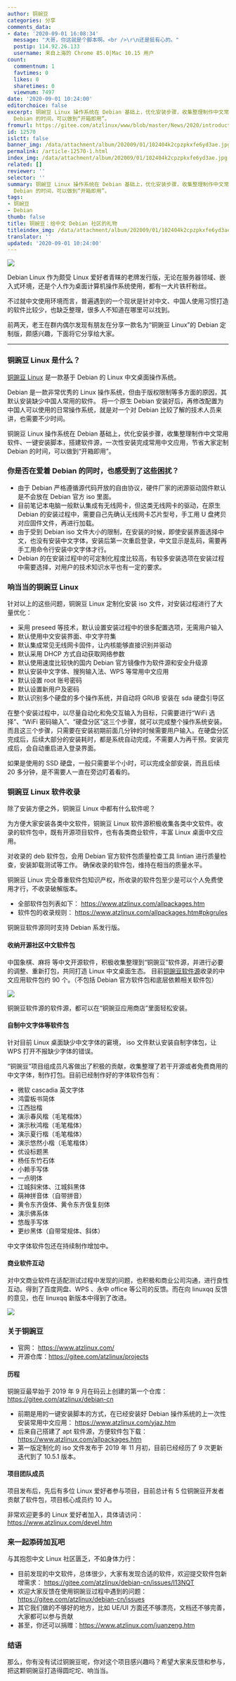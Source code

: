 ```yaml
---
author: 铜豌豆
categories: 分享
comments_data:
- date: '2020-09-01 16:08:34'
  message: "大哥，你这就是个脚本啊。<br />\r\n还是挺有心的。"
  postip: 114.92.26.133
  username: 来自上海的 Chrome 85.0|Mac 10.15 用户
count:
  commentnum: 1
  favtimes: 0
  likes: 0
  sharetimes: 0
  viewnum: 7497
date: '2020-09-01 10:24:00'
editorchoice: false
excerpt: 铜豌豆 Linux 操作系统在 Debian 基础上，优化安装步骤，收集整理制作中文常用软件、一键安装脚本，搭建软件源，一次性安装完成常用中文应用，节省大家定制
  Debian 的时间，可以做到“开箱即用”。
fromurl: https://gitee.com/atzlinux/www/blob/master/News/2020/introduction.md
id: 12570
islctt: false
banner_img: /data/attachment/album/202009/01/102404k2cpzpkxfe6yd3ae.jpg
permalink: /article-12570-1.html
index_img: /data/attachment/album/202009/01/102404k2cpzpkxfe6yd3ae.jpg
related: []
reviewer: ''
selector: ''
summary: 铜豌豆 Linux 操作系统在 Debian 基础上，优化安装步骤，收集整理制作中文常用软件、一键安装脚本，搭建软件源，一次性安装完成常用中文应用，节省大家定制
  Debian 的时间，可以做到“开箱即用”。
tags:
- 铜豌豆
- Debian
thumb: false
title: 铜豌豆：给中文 Debian 社区的礼物
titleindex_img: /data/attachment/album/202009/01/102404k2cpzpkxfe6yd3ae.jpg
translator: ''
updated: '2020-09-01 10:24:00'
---
```


![](/data/attachment/album/202009/01/102404k2cpzpkxfe6yd3ae.jpg)


Debian Linux 作为颇受 Linux 爱好者青睐的老牌发行版，无论在服务器领域、嵌入式环境，还是个人作为桌面计算机操作系统使用，都有一大片铁杆粉丝。


不过就中文使用环境而言，普遍遇到的一个现状是针对中文、中国人使用习惯打造的软件比较少，也缺乏整理，很多人不知道在哪里可以找到。


前两天，老王在群内偶尔发现有朋友在分享一款名为“铜豌豆 Linux”的 Debian 定制版，颇感兴趣，下面将它分享给大家。




---


### 铜豌豆 Linux 是什么？


[铜豌豆 Linux](https://www.atzlinux.com/) 是一款基于 Debian 的 Linux 中文桌面操作系统。


Debian 是一款非常优秀的 Linux 操作系统，但由于版权限制等多方面的原因，其默认安装缺少中国人常用的软件。 将一个原生 Debian 安装好后，再修改配置为中国人可以使用的日常操作系统，就是对一个对 Debian 比较了解的技术人员来讲，也需要不少时间。


铜豌豆 Linux 操作系统在 Debian 基础上，优化安装步骤，收集整理制作中文常用软件、一键安装脚本，搭建软件源，一次性安装完成常用中文应用，节省大家定制 Debian 的时间，可以做到“开箱即用”。


### 你是否在爱着 Debian 的同时，也感受到了这些困扰？


* 由于 Debian 严格遵循源代码开放的自由协议，硬件厂家的闭源驱动固件默认是不会放在 Debian 官方 iso 里面。
* 目前笔记本电脑一般默认集成有无线网卡，但这类无线网卡的驱动，在原生 Debian 的安装过程中，需要自己先确认无线网卡芯片型号，手工用 U 盘拷贝对应固件文件，再进行加载。
* 由于受到 Debian iso 文件大小的限制，在安装的时候，即使安装界面选择中文，也没有安装中文字体，安装后第一次重启登录，中文显示是乱码，需要再手工用命令行安装中文字体才行。
* Debian 的在安装过程中的可定制化程度比较高，有较多安装选项在安装过程中需要选择，对用户的技术知识水平也有一定的要求。


### 响当当的铜豌豆 Linux


针对以上的这些问题，铜豌豆 Linux 定制化安装 iso 文件，对安装过程进行了大量优化：


* 采用 preseed 等技术，默认设置安装过程中的很多配置选项，无需用户输入
* 默认使用中文安装界面、中文字符集
* 默认集成常见无线网卡固件，让内核能够直接识别并驱动
* 默认采用 DHCP 方式自动获取网络参数
* 默认使用速度比较快的国内 Debian 官方镜像作为软件源和安全升级源
* 默认安装中文字体、搜狗输入法、WPS 等常用中文应用
* 默认设置 root 账号密码
* 默认设置新用户及密码
* 默认识别多个硬盘的多个操作系统，并自动将 GRUB 安装在 sda 硬盘引导区


在整个安装过程中，以尽量自动化和免交互输入为目标，只需要进行“WiFi 选择”、“WiFi 密码输入”、“硬盘分区”这三个步骤，就可以完成整个操作系统安装。而且这三个步骤，只需要在安装初期前面几分钟的时候需要用户输入。在硬盘分区完成后，后续大部分的安装耗时，都是系统自动完成，不需要人为再干预。安装完成后，会自动重启进入登录界面。


如果是使用的 SSD 硬盘，一般只需要半个小时，可以完成全部安装，而且后续 20 多分钟，是不需要人一直在旁边盯着看的。


 


### 铜豌豆 Linux 软件收录


除了安装方便之外，铜豌豆 Linux 中都有什么软件呢？


为方便大家安装各类中文软件，铜豌豆 Linux 软件源积极收集各类中文软件。收录的软件包中，既有开源项目软件，也有各类商业软件，丰富 Linux 桌面中文应用。


对收录的 deb 软件包，会用 Debian 官方软件包质量检查工具 lintian 进行质量检查，安装卸载测试等工作。 确保收录的软件包，维持在相当的质量水平。


铜豌豆 Linux 完全尊重软件包知识产权，所收录的软件包至少是可以个人免费使用才行，不收录破解版本。


* 全部软件包列表如下： <https://www.atzlinux.com/allpackages.htm>
* 软件包的收录规则： <https://www.atzlinux.com/allpackages.htm#pkgrules>


铜豌豆软件源同时支持 Debian 系发行版。


#### 收纳开源社区中文软件包


中国象棋、麻将 等中文开源软件，积极收集整理到“铜豌豆”软件源，并进行必要的调整、重新打包，共同打造 Linux 中文桌面生态。 目前[铜豌豆软件源](https://www.atzlinux.com/allpackages.htm)收录的中文应用软件包约 90 个。（不包括 Debian 官方软件包和底层依赖相关软件包） 


![](/data/attachment/album/202009/01/102608gh8m80ld0lbhi0l0.jpg)


铜豌豆软件源的软件源，都可以在“铜豌豆应用商店”里面轻松安装。


#### 自制中文字体等软件包


针对目前 Linux 桌面缺少中文字体的窘境， iso 文件默认安装自制字体包，让 WPS 打开不报缺少字体的错误。


“铜豌豆”项目组成员凡客做出了积极的贡献，收集整理了若干开源或者免费商用的中文字体，制作打包。目前已经制作好的字体软件包有：


* 微软 cascadia 英文字体
* 鸿雷板书简体
* 江西拙楷
* 演示春风楷（毛笔楷体）
* 演示秋鸿楷（毛笔楷体）
* 演示夏行楷（毛笔楷体）
* 演示悠然小楷（毛笔楷体）
* 优设标题黑
* 杨任东竹石体
* 小赖手写体
* 一点明体
* 江城斜宋体、江城斜黑体
* 萌神拼音体（自带拼音）
* 黄令东齐伋体、黄令东齐伋复刻体
* 演示佛系体
* 悠哉手写体
* 更纱黑体（自带常规体、斜体）


中文字体软件包还在持续制作增加中。


#### 商业软件互动


对中文商业软件在适配测试过程中发现的问题，也积极和商业公司沟通，进行良性互动。得到了百度网盘、WPS 、永中 office 等公司的反馈。而在向 linuxqq 反馈的意见，也在 linuxqq 新版本中得到了改进。 


![](/data/attachment/album/202009/01/102533yobf18b6vgqoh12o.jpg)


### 关于铜豌豆


* 官网： <https://www.atzlinux.com/>
* 开源仓库：<https://gitee.com/atzlinux/projects>


#### 历程


铜豌豆最早始于 2019 年 9 月在码云上创建的第一个仓库： <https://gitee.com/atzlinux/debian-cn>


* 前期是用的一键安装脚本的方式，在已经安装好 Debian 操作系统的上一次性安装常用中文应用： <https://www.atzlinux.com/yjaz.htm>
* 后来自己搭建了 apt 软件源，方便软件包下载： <https://www.atzlinux.com/allpackages.htm>
* 第一版定制化的 iso 文件发布于 2019 年 11 月初，目前已经经历了 9 次更新迭代到了 10.5.1 版本。


#### 项目团队成员


项目发布后，先后有多位 Linux 爱好者参与项目，目前总计有 5 位铜豌豆开发者贡献了软件包，项目核心成员约 10 人。


非常欢迎更多的 Linux 爱好者加入，具体请访问： <https://www.atzlinux.com/devel.htm>


### 来一起添砖加瓦吧


与其抱怨中文 Linux 社区匮乏，不如身体力行：


* 目前发现的中文软件，总体很少，大家有发现合适的软件，欢迎提交软件包新增需求： <https://gitee.com/atzlinux/debian-cn/issues/I13NQT>
* 欢迎大家反馈在使用铜豌豆过程中遇到的问题： <https://gitee.com/atzlinux/debian-cn/issues>
* 其它我们做的不够好的地方，比如 UE/UI 方面还不够漂亮，文档还不够完善，大家都可以参与贡献
* 甚至，你还可以捐赠：<https://www.atzlinux.com/juanzeng.htm>


### 结语


那么，你有没有试过铜豌豆呢，你对这个项目感兴趣吗？希望大家来反馈和参与，把这颗铜豌豆打造得圆坨坨、响当当。